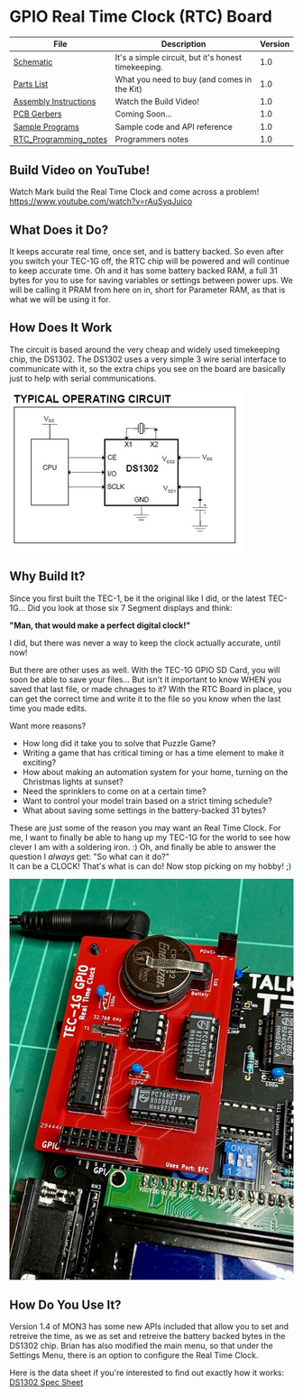 # GPIO Real Time Clock (RTC) Board
| File | Description | Version |
|---|---|---|
| [Schematic](TEC-1G_GPIO_RTC_Schematic_v1-0.pdf) | It's a simple circuit, but it's honest timekeeping. | 1.0 |
| [Parts List](./Partslist.md) | What you need to buy (and comes in the Kit) | 1.0 |
| [Assembly Instructions](./Assembly.md) | Watch the Build Video! | 1.0 |
| [PCB Gerbers]() | Coming Soon... | 1.0 |
| [Sample Programs](./Programs/) | Sample code and API reference | 1.0 |
| [RTC_Programming_notes](./RTC_Programming_notes.md) | Programmers notes | 1.0 |

## Build Video on YouTube!
Watch Mark build the Real Time Clock and come across a problem! https://www.youtube.com/watch?v=rAuSyqJuico

## What Does it Do?
It keeps accurate real time, once set, and is battery backed. So even after you switch your TEC-1G off, 
the RTC chip will be powered and will continue to keep accurate time. Oh and it has some battery backed RAM,
a full 31 bytes for you to use for saving variables or settings between power ups. 
We will be calling it PRAM from here on in, short for Parameter RAM, as that is what we will be using it for.

## How Does It Work
The circuit is based around the very cheap and widely used timekeeping chip, the DS1302. 
The DS1302 uses a very simple 3 wire serial interface to communicate with it, so the extra chips you see on the board are basically
just to help with serial communications.

![RTC Circuit](pictures/RTC_Circuit.jpg)

## Why Build It?
Since you first built the TEC-1, be it the original like I did, or the latest TEC-1G... Did you look at those six 7 Segment displays
and think:

<b>"Man, that would make a perfect digital clock!"</b>

I did, but there was never a way to keep the clock actually accurate, until now!

But there are other uses as well. With the TEC-1G GPIO SD Card, you will soon be able to save your files... 
But isn't it important to know WHEN you saved that last file, or made chnages to it?
With the RTC Board in place, you can get the correct time and write it to the file so you know when the last time you made edits.

Want more reasons? 
- How long did it take you to solve that Puzzle Game?
- Writing a game that has critical timing or has a time element to make it exciting?
- How about making an automation system for your home, turning on the Christmas lights at sunset?
- Need the sprinklers to come on at a certain time?
- Want to control your model train based on a strict timing schedule?
- What about saving some settings in the battery-backed 31 bytes?

These are just some of the reason you may want an Real Time Clock. 
For me, I want to finally be able to hang up my TEC-1G for the world to see how clever I am with a soldering iron. :)
Oh, and finally be able to answer the question I *always* get: "So what can it do?"<br>
It can be a CLOCK! That's what is can do! Now stop picking on my hobby! ;)

![TEC-1G GPIO RTC](pictures/TEC-1G_GPIO_RTC-Board.jpg)

## How Do You Use It?
Version 1.4 of MON3 has some new APIs included that allow you to set and retreive the time, as we as set and retreive the battery backed bytes in the DS1302 chip. Brian has also modified the main menu, so that under the Settings Menu, there is an option to configure the Real Time Clock.

Here is the data sheet if you're interested to find out exactly how it works: [DS1302 Spec Sheet](./DS1302_RTC_Timekeeper.pdf) 
